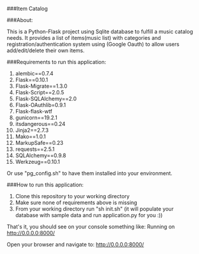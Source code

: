 ###Item Catalog

###About:

This is a Python-Flask project using Sqlite database to fulfill a music catalog needs.
It provides a list of items(music list) with categories and registration/authentication system using (Google Oauth) to allow users add/edit/delete their own items.


###Requirements to run this application:

1. alembic==0.7.4
2. Flask==0.10.1
3. Flask-Migrate==1.3.0
4. Flask-Script==2.0.5
5. Flask-SQLAlchemy==2.0
6. Flask-OAuthlib=0.9.1
7. Flask-flask-wtf
8. gunicorn==19.2.1
9. itsdangerous==0.24
10. Jinja2==2.7.3
11. Mako==1.0.1
12. MarkupSafe==0.23
13. requests==2.5.1
14. SQLAlchemy==0.9.8
15. Werkzeug==0.10.1

Or use "pg_config.sh" to have them installed into your environment.

###How to run this application:

1. Clone this repository to your working directory
2. Make sure none of requirements above is missing
3. From your working directory run "sh init.sh" (it will populate your database with sample data and run application.py for you :))

That's it, you should see on your console something like: Running on http://0.0.0.0:8000/

Open your browser and navigate to: http://0.0.0.0:8000/
